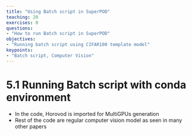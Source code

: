 ```yaml
---
title: "Using Batch script in SuperPOD"
teaching: 20
exercises: 0
questions:
- "How to run Batch script in SuperPOD"
objectives:
- "Running batch script using CIFAR100 template model"
keypoints:
- "Batch script, Computer Vision"
---
```


# 5.1 Running Batch script with conda environment

- In the code, Horovod is imported for MultiGPUs generation
- Rest of the code are regular computer vision model as seen in many other papers

